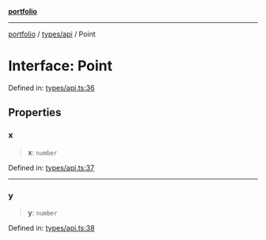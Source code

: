 [**portfolio**](../../../README.md)

***

[portfolio](../../../modules.md) / [types/api](../README.md) / Point

# Interface: Point

Defined in: [types/api.ts:36](https://github.com/tnorlund/Portfolio/blob/d57b13a26fc3fa469bb6cf72a10f558f0cee3e8b/portfolio/types/api.ts#L36)

## Properties

### x

> **x**: `number`

Defined in: [types/api.ts:37](https://github.com/tnorlund/Portfolio/blob/d57b13a26fc3fa469bb6cf72a10f558f0cee3e8b/portfolio/types/api.ts#L37)

***

### y

> **y**: `number`

Defined in: [types/api.ts:38](https://github.com/tnorlund/Portfolio/blob/d57b13a26fc3fa469bb6cf72a10f558f0cee3e8b/portfolio/types/api.ts#L38)
